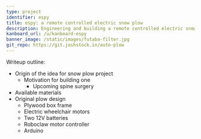```yaml
---
type: project
identifier: espy
title: espy: a remote controlled electric snow plow
description: Engineering and building a remote controlled electric snow plow with an ESP32. Electrical systems designed by me and firmware written by me.
kanboard_url: /u/kanboard-espy
banner_image: /static/images/futaba-filter.jpg
git_repo: https://git.joshstock.in/auto-plow
---
```


Writeup outline:
- Origin of the idea for snow plow project
  - Motivation for building one
    - Upcoming spine surgery
- Available materials
- Original plow design
  - Plywood box frame
  - Electric wheelchair motors
  - Two 12V batteries
  - Roboclaw motor controller
  - Arduino
